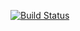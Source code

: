 [![Build Status](https://travis-ci.org/mikhlinivan/Crypt.svg?branch=master)](https://travis-ci.org/mikhlinivan/Crypt)
